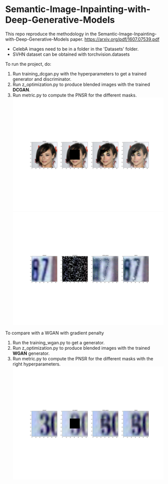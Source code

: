 # Semantic-Image-Inpainting-with-Deep-Generative-Models
This repo reproduce the methodology in the Semantic-Image-Inpainting-with-Deep-Generative-Models paper. 
https://arxiv.org/pdf/1607.07539.pdf

- CelebA images need to be in a folder in the 'Datasets' folder.
- SVHN dataset can be obtained with torchvision.datasets 
 
To run the project, do:
1) Run training_dcgan.py with the hyperparameters to get a trained generator and discriminator. 
2) Run z_optimization.py to produce blended images with the trained **DCGAN**. 
3) Run metric.py to compute the PNSR for the different masks. 
![plot](Output_CelebA_dcgan/Blend/center/Image_10_all.jpg)
![plot](Output_svhn_dcgan/Blend/random/Image_0_all.jpg)

To compare with a WGAN with gradient penalty
1) Run the training_wgan.py to get a generator.
2) Run z_optimization.py to produce blended images with the trained **WGAN** generator. 
3) Run metric.py to compute the PNSR for the different masks with the right hyperparameters. 
![plot](Output_svhn_wgan/Blend/center/Image_7_all.jpg)

